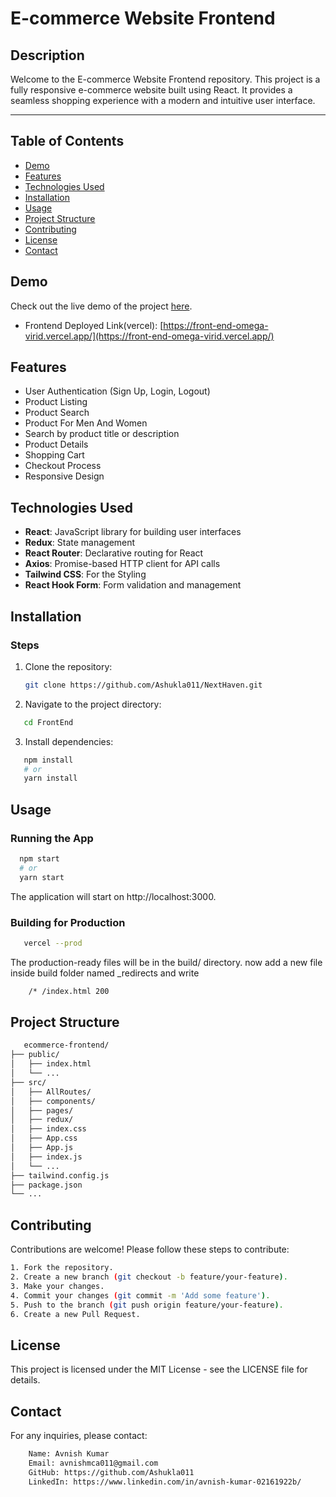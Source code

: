 # E-commerce Website Frontend

## Description

Welcome to the E-commerce Website Frontend repository. This project is a fully responsive e-commerce website built using React. It provides a seamless shopping experience with a modern and intuitive user interface.

<hr/>

## Table of Contents

- [Demo](#demo)
- [Features](#features)
- [Technologies Used](#technologies-used)
- [Installation](#installation)
- [Usage](#usage)
- [Project Structure](#project-structure)
- [Contributing](#contributing)
- [License](#license)
- [Contact](#contact)

## Demo

Check out the live demo of the project [here](https://front-end-omega-virid.vercel.app/).

- Frontend Deployed Link(vercel): [https://front-end-omega-virid.vercel.app/](https://front-end-omega-virid.vercel.app/)





## Features

- User Authentication (Sign Up, Login, Logout)
- Product Listing
- Product Search
- Product For Men And Women
- Search by product title or description
- Product Details
- Shopping Cart
- Checkout Process
- Responsive Design

## Technologies Used

- **React**: JavaScript library for building user interfaces
- **Redux**: State management
- **React Router**: Declarative routing for React
- **Axios**: Promise-based HTTP client for API calls
- **Tailwind CSS**: For the Styling
- **React Hook Form**: Form validation and management

## Installation



### Steps

1. Clone the repository:

   ```bash
   git clone https://github.com/Ashukla011/NextHaven.git
   ```

2. Navigate to the project directory:

```bash
   cd FrontEnd
```

3. Install dependencies:

```bash
   npm install
   # or
   yarn install
```

## Usage

### Running the App

```bash
  npm start
  # or
  yarn start
```

The application will start on http://localhost:3000.

### Building for Production

```bash
   vercel --prod
```

The production-ready files will be in the build/ directory.
now add a new file inside build folder named \_redirects and write

```bash
    /* /index.html 200
```

## Project Structure

```bash
   ecommerce-frontend/
├── public/
│   ├── index.html
│   └── ...
├── src/
│   ├── AllRoutes/
│   ├── components/
│   ├── pages/
│   ├── redux/
│   ├── index.css
│   ├── App.css
│   ├── App.js
│   ├── index.js
│   └── ...
├── tailwind.config.js
├── package.json
└── ...
```

## Contributing

Contributions are welcome! Please follow these steps to contribute:

```bash
1. Fork the repository.
2. Create a new branch (git checkout -b feature/your-feature).
3. Make your changes.
4. Commit your changes (git commit -m 'Add some feature').
5. Push to the branch (git push origin feature/your-feature).
6. Create a new Pull Request.
```

## License

This project is licensed under the MIT License - see the LICENSE file for details.

## Contact

For any inquiries, please contact:

```bash
    Name: Avnish Kumar
    Email: avnishmca011@gmail.com
    GitHub: https://github.com/Ashukla011
    LinkedIn: https://www.linkedin.com/in/avnish-kumar-02161922b/
```
